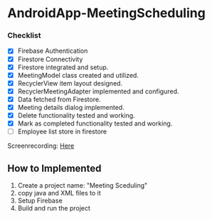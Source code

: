 # AndroidApp-MeetingScheduling
### Checklist
- [x] Firebase Authentication
- [x] Firestore Connectivity
- [x] Firestore integrated and setup.
- [x] MeetingModel class created and utilized.
- [x] RecyclerView item layout designed.
- [x] RecyclerMeetingAdapter implemented and configured.
- [x] Data fetched from Firestore.
- [x] Meeting details dialog implemented.
- [x] Delete functionality tested and working.
- [x] Mark as completed functionality tested and working.
- [ ] Employee list store in firestore

Screenrecording: [Here](https://drive.google.com/file/d/1_dmBY_OLGHP7WcdfUzL-HBANH28UFu9f/view?usp=sharing)

## How to Implemented
1. Create a project name: "Meeting Sceduling"
2. copy java and XML files to it
3. Setup Firebase
4. Build and run the project

